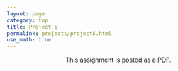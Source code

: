 ```yaml
---
layout: page
category: top
title: Project 5
permalink: projects/project5.html
use_math: true
---
```

<center>

This assignment is posted as a <a href="hw-gravity.pdf">PDF</a>.

</center>
